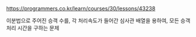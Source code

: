 https://programmers.co.kr/learn/courses/30/lessons/43238

이분법으로 주어진 승객 수를, 각 처리속도가 들어간 심사관 배열을 용하여, 모든 승객 처리 시간을 구하는 문제

